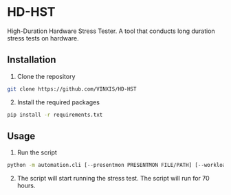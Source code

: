 # HD-HST
High-Duration Hardware Stress Tester. A tool that conducts long duration stress tests on hardware.

## Installation
1. Clone the repository

```bash
git clone https://github.com/VINXIS/HD-HST
```

2. Install the required packages

```bash
pip install -r requirements.txt
```

## Usage
1. Run the script

```bash
python -m automation.cli [--presentmon PRESENTMON FILE/PATH] [--workload WORKLOAD FILE/PATH]
```

2. The script will start running the stress test. The script will run for 70 hours.